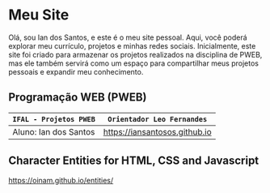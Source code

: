# Meu Site
Olá, sou Ian dos Santos, e este é o meu site pessoal. Aqui, você poderá explorar meu currículo, projetos e minhas redes sociais. Inicialmente, este site foi criado para armazenar os projetos realizados na disciplina de PWEB, mas ele também servirá como um espaço para compartilhar meus projetos pessoais e expandir meu conhecimento.

## Programação WEB (PWEB)
| `IFAL - Projetos PWEB` |  `Orientador Leo Fernandes` |
|------------------------|-----------------------------|
| Aluno: Ian dos Santos  | https://iansantosos.github.io |

## Character Entities for HTML, CSS and Javascript
https://oinam.github.io/entities/